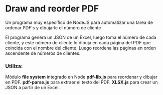 # Draw and reorder PDF

Un programa muy específico de NodeJS para automatizar una tarea de ordenar PDF's y dibujarle el número de cliente

El programa genera un JSON de un Excel, luego toma el número de cada cliente, y este número de cliente lo dibuja en cada página del PDF que coincida con el nombre del cliente.
Luego reordena las páginas en orden ascendente de números de clientes.

### Utiliza:
  Módulo **file system** integrado en Node
  **pdf-lib.js** para reordenar y dibujar en PDF.
  **pdf-parse.js** para extraer el texto del PDF.
  **XLSX.js** para crear un JSON a partir de un Excel.

